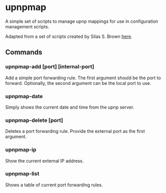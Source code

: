 # upnpmap
A simple set of scripts to manage upnp mappings for use in configuration management scripts.

Adapted from a set of scripts created by Silas S. Brown [here](http://people.ds.cam.ac.uk/ssb22/setup/upnp.html).

## Commands

### upnpmap-add [port] [internal-port]

Add a simple port forwarding rule. The first argument should be the port to forward. Optionally, the second argument can be the local port to use.

### upnpmap-date

Simply shows the current date and time from the upnp server.

### upnpmap-delete [port]

Deletes a port forwarding rule. Provide the external port as the first argument.

### upnpmap-ip

Show the current external IP address.

### upnpmap-list

Shows a table of current port forwarding rules.
